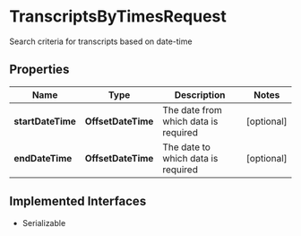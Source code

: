 

# TranscriptsByTimesRequest

Search criteria for transcripts based on date-time

## Properties

Name | Type | Description | Notes
------------ | ------------- | ------------- | -------------
**startDateTime** | **OffsetDateTime** | The date from which data is required  |  [optional]
**endDateTime** | **OffsetDateTime** | The date to which data is required  |  [optional]


## Implemented Interfaces

* Serializable


